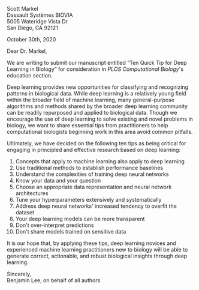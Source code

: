 Scott Markel  
Dassault Systèmes BIOVIA  
5005 Wateridge Vista Dr  
San Diego, CA 92121

October 30th, 2020

Dear Dr. Markel,

We are writing to submit our manuscript entitled “Ten Quick Tip for Deep Learning in Biology” for consideration in _PLOS Computational Biology_'s education section.

Deep learning provides new opportunities for classifying and recognizing patterns in biological data.
While deep learning is a relatively young field within the broader field of machine learning, many general-purpose algorithms and methods shared by the broader deep learning community can be readily repurposed and applied to biological data.
Though we encourage the use of deep learning to solve existing and novel problems in biology, we want to share essential tips from practitioners to help computational biologists beginning work in this area avoid common pitfalls.

Ultimately, we have decided on the following ten tips as being critical for engaging in principled and effective research based on deep learning:

1. Concepts that apply to machine learning also apply to deep learning
2. Use traditional methods to establish performance baselines
3. Understand the complexities of training deep neural networks
4. Know your data and your question
5. Choose an appropriate data representation and neural network architectures
6. Tune your hyperparameters extensively and systematically
7. Address deep neural networks' increased tendency to overfit the dataset
8. Your deep learning models can be more transparent
9. Don't over-interpret predictions
10. Don't share models trained on sensitive data

It is our hope that, by applying these tips, deep learning novices and experienced machine learning practitioners new to biology will be able to generate correct, actionable, and robust biological insights through deep learning.

Sincerely,  
Benjamin Lee, on behalf of all authors
